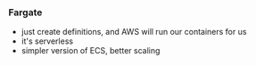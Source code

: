 ### Fargate ###
 * just create definitions, and AWS will run our containers for us
 * it's serverless
 * simpler version of ECS, better scaling
